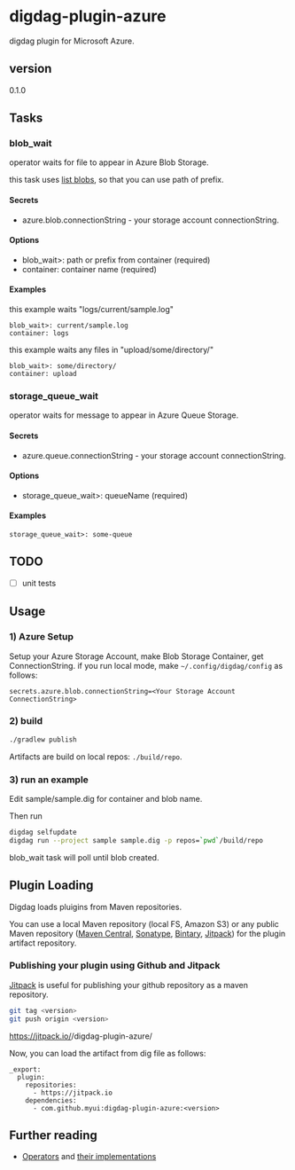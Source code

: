 # digdag-plugin-azure

digdag plugin for Microsoft Azure.

## version 

0.1.0

## Tasks

### blob_wait

operator waits for file to appear in Azure Blob Storage.

this task uses [list blobs](https://docs.microsoft.com/en-us/rest/api/storageservices/list-blobs), 
so that you can use path of prefix.

#### Secrets

+ azure.blob.connectionString - your storage account connectionString.

#### Options

+ blob_wait>: path or prefix from container (required)
+ container: container name (required)

#### Examples

this example waits "logs/current/sample.log"

```
blob_wait>: current/sample.log
container: logs
```

this example waits any files in "upload/some/directory/"

```
blob_wait>: some/directory/
container: upload
```


### storage_queue_wait

operator waits for message to appear in Azure Queue Storage.


#### Secrets

+ azure.queue.connectionString - your storage account connectionString.

#### Options

+ storage_queue_wait>: queueName (required)

#### Examples

```
storage_queue_wait>: some-queue
```

## TODO

- [ ] unit tests

## Usage

### 1) Azure Setup

Setup your Azure Storage Account, make Blob Storage Container, get ConnectionString.
if you run local mode, make `~/.config/digdag/config` as follows:

```
secrets.azure.blob.connectionString=<Your Storage Account ConnectionString>
```

### 2) build

```sh
./gradlew publish
```

Artifacts are build on local repos: `./build/repo`.

### 3) run an example

Edit sample/sample.dig for container and blob name.

Then run

```sh
digdag selfupdate
digdag run --project sample sample.dig -p repos=`pwd`/build/repo
```

blob_wait task will poll until blob created.

## Plugin Loading

Digdag loads pluigins from Maven repositories.

You can use a local Maven repository (local FS, Amazon S3) or any public Maven repository ([Maven Central](http://search.maven.org/), [Sonatype](https://www.sonatype.com/), [Bintary](https://bintray.com/), [Jitpack](https://jitpack.io/)) for the plugin artifact repository.

### Publishing your plugin using Github and Jitpack

[Jitpack](https://jitpack.io/) is useful for publishing your github repository as a maven repository.

```sh
git tag <version>
git push origin <version>
```

https://jitpack.io/<who>/digdag-plugin-azure/<version>

Now, you can load the artifact from dig file as follows:

```
_export:
  plugin:
    repositories:
      - https://jitpack.io
    dependencies:
      - com.github.myui:digdag-plugin-azure:<version>
```

## Further reading

- [Operators](http://docs.digdag.io/operators.html) and [their implementations](https://github.com/treasure-data/digdag/tree/master/digdag-standards/src/main/java/io/digdag/standards/operator)
